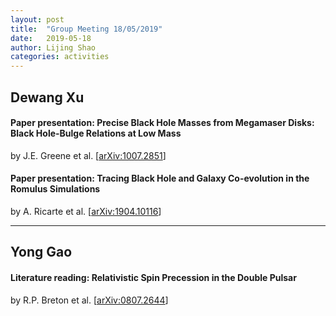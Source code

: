 ```yaml
---
layout: post
title:  "Group Meeting 18/05/2019"
date:   2019-05-18
author: Lijing Shao
categories: activities
---
```




## Dewang Xu

#### Paper presentation: Precise Black Hole Masses from Megamaser Disks: Black Hole-Bulge Relations at Low Mass

by J.E. Greene et al. [[arXiv:1007.2851](https://arxiv.org/abs/1007.2851)]

#### Paper presentation: Tracing Black Hole and Galaxy Co-evolution in the Romulus Simulations

by A. Ricarte et al. [[arXiv:1904.10116](https://arxiv.org/abs/1904.10116)]

---

## Yong Gao

#### Literature reading: Relativistic Spin Precession in the Double Pulsar

by R.P. Breton et al. [[arXiv:0807.2644](https://arxiv.org/abs/0807.2644)]

